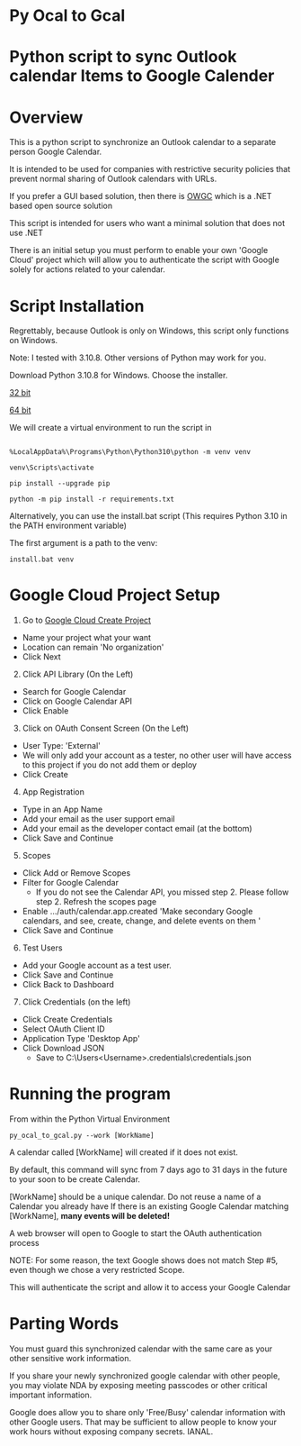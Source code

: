# Py Ocal to Gcal

# Python script to sync Outlook calendar Items to Google Calender

# Overview

This is a python script to synchronize an Outlook calendar to a separate person Google Calendar.

It is intended to be used for companies with restrictive security policies that prevent normal sharing of Outlook calendars with URLs.

If you prefer a GUI based solution, then there is [OWGC](https://github.com/phw198/OutlookGoogleCalendarSync) which is a .NET based open source solution

This script is intended for users who want a minimal solution that does not use .NET

There is an initial setup you must perform to enable your own 'Google Cloud' project which will allow you to authenticate the script with Google solely for
actions related to your calendar.

# Script Installation

Regrettably, because Outlook is only on Windows, this script only functions on Windows.

Note: I tested with 3.10.8. Other versions of Python may work for you.

Download Python 3.10.8 for Windows. Choose the installer.

[32 bit](https://www.python.org/ftp/python/3.10.8/python-3.10.8.exe)

[64 bit](https://www.python.org/ftp/python/3.10.8/python-3.10.8-amd64.exe)

We will create a virtual environment to run the script in
```

%LocalAppData%\Programs\Python\Python310\python -m venv venv

venv\Scripts\activate

pip install --upgrade pip

python -m pip install -r requirements.txt

```

Alternatively, you can use the install.bat script (This requires Python 3.10 in the PATH environment variable)

The first argument is a path to the venv:

```
install.bat venv
```


# Google Cloud Project Setup

1. Go to [Google Cloud Create Project](https://console.cloud.google.com/projectcreate)
  - Name your project what your want
  - Location can remain 'No organization'
  - Click Next
2. Click API Library (On the Left)
  - Search for Google Calendar
  - Click on Google Calendar API
  - Click Enable
3. Click on OAuth Consent Screen (On the Left)
  - User Type: 'External' 
  - We will only add your account as a tester, no other user will have access to this project if you do not add them or deploy
  - Click Create
4. App Registration
  - Type in an App Name
  - Add your email as the user support email
  - Add your email as the developer contact email (at the bottom)
  - Click Save and Continue
5. Scopes
  - Click Add or Remove Scopes
  - Filter for Google Calendar
    * If you do not see the Calendar API, you missed step 2. Please follow step 2. Refresh the scopes page
  - Enable .../auth/calendar.app.created 'Make secondary Google calendars, and see, create, change, and delete events on them '
  - Click Save and Continue
6. Test Users
  - Add your Google account as a test user.
  - Click Save and Continue
  - Click Back to Dashboard
7. Click Credentials (on the left)
  - Click Create Credentials
  - Select OAuth Client ID
  - Application Type 'Desktop App'
  - Click Download JSON
    * Save to C:\Users\<Username>\.credentials\credentials.json

# Running the program

From within the Python Virtual Environment

```
py_ocal_to_gcal.py --work [WorkName]
```

A calendar called [WorkName] will created if it does not exist. 

By default, this command will sync from 7 days ago to 31 days in the future to your soon to be create Calendar.

[WorkName] should be a unique calendar. Do not reuse a name of a Calendar you already have
If there is an existing Google Calendar matching [WorkName], **many events will be deleted!**

A web browser will open to Google to start the OAuth authentication process

NOTE: For some reason, the text Google shows does not match Step #5, even though we chose a very restricted Scope.

This will authenticate the script and allow it to access your Google Calendar

# Parting Words

You must guard this synchronized calendar with the same care as your other sensitive work information.

If you share your newly synchronized google calendar with other people, you may violate NDA by exposing meeting passcodes
or other critical important information.

Google does allow you to share only 'Free/Busy' calendar information with other Google users.
That may be sufficient to allow people to know your work hours without exposing company secrets. IANAL.
